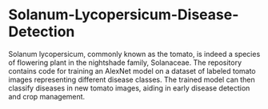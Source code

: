 # Solanum-Lycopersicum-Disease-Detection

Solanum lycopersicum, commonly known as the tomato, is indeed a species of flowering plant in the nightshade family, Solanaceae. The repository contains code for training an AlexNet model on a dataset of labeled tomato images representing different disease classes. The trained model can then classify diseases in new tomato images, aiding in early disease detection and crop management.
